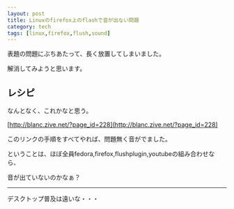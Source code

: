 ```yaml
---
layout: post
title: Linuxのfirefox上のflashで音が出ない問題
category: tech
tags: [linux,firefox,flush,sound]
---
```


表題の問題にぶちあたって、長く放置してしまいました。

解消してみようと思います。

## レシピ

なんとなく、これかなと思う。

[http://blanc.zive.net/?page_id=228](http://blanc.zive.net/?page_id=228)

このリンクの手順をすべてやれば、問題無く音がでました。

ということは、ほぼ全員fedora,firefox,flushplugin,youtubeの組み合わせなら、

音が出ていないのかなぁ？

---

デスクトップ普及は遠いな・・・
